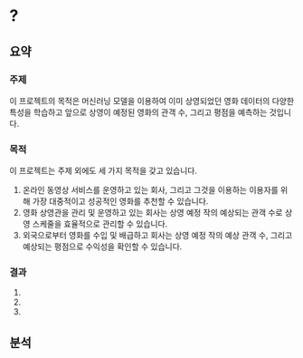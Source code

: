 # ?

## 요약

### 주제
이 프로젝트의 목적은 머신러닝 모델을 이용하여 이미 상영되었던 영화 데이터의 다양한 특성을 학습하고 앞으로 상영이 예정된 영화의 관객 수, 그리고 평점을 예측하는 것입니다. 

### 목적
이 프로젝트는 주제 외에도 세 가지 목적을 갖고 있습니다.
1. 온라인 동영상 서비스를 운영하고 있는 회사, 그리고 그것을 이용하는 이용자를 위해 가장 대중적이고 성공적인 영화를 추천할 수 있습니다.
2. 영화 상영관을 관리 및 운영하고 있는 회사는 상영 예정 작의 예상되는 관객 수로 상영 스케줄을 효율적으로 관리할 수 있습니다.
3. 외국으로부터 영화를 수입 및 배급하고 회사는 상영 예정 작의 예상 관객 수, 그리고 예상되는 평점으로 수익성을 확인할 수 있습니다. 

### 결과
1.
2.
3.

## 분석
